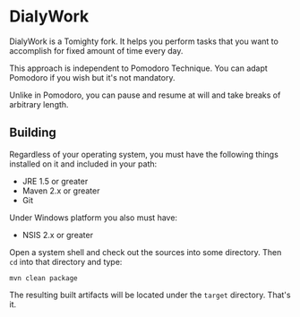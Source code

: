 DialyWork
==============

DialyWork is a Tomighty fork. It helps you perform tasks that you want to accomplish for fixed amount of time every day.

This approach is independent to Pomodoro Technique. You can adapt Pomodoro if you wish but it's not mandatory.

Unlike in Pomodoro, you can pause and resume at will and take breaks of arbitrary length.

Building
--------

Regardless of your operating system, you must have the following things installed on it and included in your path:

  * JRE 1.5 or greater
  * Maven 2.x or greater
  * Git

Under Windows platform you also must have:

  * NSIS 2.x or greater

Open a system shell and check out the sources into some directory. Then `cd` into that directory and type:

  `mvn clean package`

The resulting built artifacts will be located under the `target` directory. That's it.

